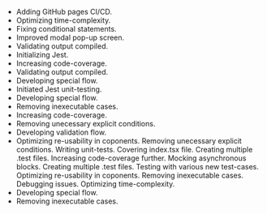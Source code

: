 - Adding GitHub pages CI/CD.
- Optimizing time-complexity.
- Fixing conditional statements.
- Improved modal pop-up screen.
- Validating output compiled.
- Initializing Jest.
- Increasing code-coverage.
- Validating output compiled.
- Developing special flow.
- Initiated Jest unit-testing.
- Developing special flow.
- Removing inexecutable cases.
- Increasing code-coverage.
- Removing unecessary explicit conditions.
- Developing validation flow.
- Optimizing re-usability in coponents.
Removing unecessary explicit conditions.
Writing unit-tests.
Covering index.tsx file.
Creating multiple .test files.
Increasing code-coverage further.
Mocking asynchronous blocks.
Creating multiple .test files.
Testing with various new test-cases.
Optimizing re-usability in coponents.
Removing inexecutable cases.
Debugging issues.
Optimizing time-complexity.
- Developing special flow.
- Removing inexecutable cases.

